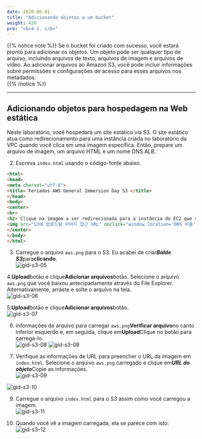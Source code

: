 ```yaml
---
date: 2020-06-01
title: "Adicionando objetos a um bucket"  
weight: 420
pre: "<b>4-2. </b>"
---
```

  
{{% notice note %}}
Se o bucket foi criado com sucesso, você estará pronto para adicionar os objetos. Um objeto pode ser qualquer tipo de arquivo, incluindo arquivos de texto, arquivos de imagem e arquivos de vídeo. Ao adicionar arquivos ao Amazon S3, você pode incluir informações sobre permissões e configurações de acesso para esses arquivos nos metadados.  
{{% /notice %}}
  
----
  
## Adicionando objetos para hospedagem na Web estática  
Neste laboratório, você hospedará um site estático via S3. O site estático atua como redirecionamento para uma instância criada no laboratório da VPC quando você clica em uma imagem específica. Então, prepare um arquivo de imagem, um arquivo HTML e um nome DNS ALB.  
  
  
  
2. Escreva `index.html` usando o código-fonte abaixo.  
```html  
<html>  
<head>  
<meta charset="utf-8">  
<title> Feriados AWS General Immersion Day S3 </title>  
</head>  
<body>  
<center>  
<br>  
<h2> Clique na imagem a ser redirecionada para a instância do EC2 que você criou </h2>  
<img src="S3에 업로드될 이미지 접근 URL" onclick="window.location='DNS 이름'"/>  
</center>  
</body>  
</html>  
```  
  
3. Carregue o arquivo `aws.png` para o S3. Eu acabei de criar***Balde S3***para**clicando**.  
![gid-s3-05](/images/s3/gid-s3-05.png) 
  
4.**Upload**botão e clique**Adicionar arquivos**botão. Selecione o arquivo `aws.png` que você baixou antecipadamente através do File Explorer. Alternativamente, arraste e solte o arquivo na tela.  
![gid-s3-06](/images/s3/gid-s3-06.png) 
  
5.**Upload**botão e clique**Adicionar arquivos**botão.  
![gid-s3-07](/images/s3/gid-s3-07.png) 
  
6. informações de arquivo para carregar `aws.png`**Verificar arquivo**no canto inferior esquerdo e, em seguida, clique em**Upload**Clique no botão para carregá-lo.  
![gid-s3-08](/images/s3/gid-s3-08.png) 
![gid-s3-08](/images/s3/gid-s3-08-1.png)
  
7. Verifique as informações de URL para preencher o URL da imagem em `index.html`. Selecione o arquivo `aws.png` carregado e clique em***URL do objeto***Copie as informações.  
![gid-s3-09](/images/s3/gid-s3-09.png) 
  
  
![gid-s3-10](/images/s3/gid-s3-10.png) 
  
9. Carregue o arquivo `index.html` para o S3 assim como você carregou a imagem.  
![gid-s3-11](/images/s3/gid-s3-11.png) 
  
10. Quando você vê a imagem carregada, ela se parece com isto:  
![gid-s3-12](/images/s3/gid-s3-12.png) 
